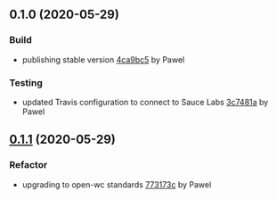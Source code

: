 <a name="0.1.0"></a>
## 0.1.0 (2020-05-29)

### Build

* publishing stable version [4ca9bc5](https://github.com/anypoint-web-components/anypoint-menu-button/commit/4ca9bc5f1d8c329ff2a2f717b0be68e2b2633d39) by Pawel


### Testing

* updated Travis configuration to connect to Sauce Labs [3c7481a](https://github.com/anypoint-web-components/anypoint-menu-button/commit/3c7481a80bcd0012c77c44b4f981758999b3cddd) by Pawel


<a name="0.1.1"></a>
## [0.1.1](https://github.com/anypoint-web-components/anypoint-menu-button/compare/0.1.0...0.1.1) (2020-05-29)

### Refactor

* upgrading to open-wc standards [773173c](https://github.com/anypoint-web-components/anypoint-menu-button/commit/773173cc58e348ac1a3a4ecb26a87f30be472f94) by Pawel


